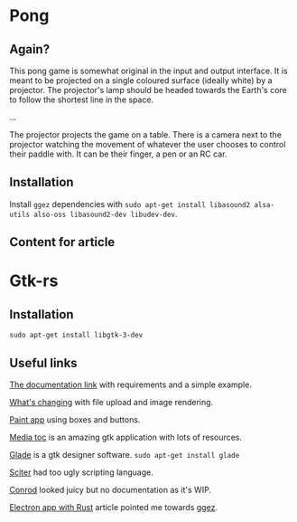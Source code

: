 # Pong

## Again?

This pong game is somewhat original in the input and output interface. It is meant to be projected on a single coloured surface (ideally white) by a projector. The projector's lamp should be headed towards the Earth's core to follow the shortest line in the space.

...

The projector projects the game on a table. There is a camera next to the projector watching the movement of whatever the user chooses to control their paddle with. It can be their finger, a pen or an RC car.

## Installation

Install `ggez` dependencies with `sudo apt-get install libasound2 alsa-utils also-oss libasound2-dev libudev-dev`.


## Content for article

# Gtk-rs

## Installation

`sudo apt-get install libgtk-3-dev`

## Useful links


[The documentation link](http://gtk-rs.org/docs/requirements.html) with requirements and a simple example.

[What's changing](https://github.com/mothsART/whatschanging/blob/master/src/bin/whatschanging.rs) with file upload and image rendering.

[Paint app](https://github.com/pwil3058/mcmmtk/blob/master/src/main.rs) using boxes and buttons.

[Media toc](https://github.com/fengalin/media-toc) is an amazing gtk application with lots of resources.

[Glade](https://prognotes.net/2015/12/installing-gtk-3-and-glade-development-tools-in-linux/) is a gtk designer software. `sudo apt-get install glade`

[Sciter](https://github.com/sciter-sdk/rust-sciter) had too ugly scripting language.

[Conrod](http://blog.piston.rs/2014/08/30/conrod-update/) looked juicy but no documentation as it's WIP.

[Electron app with Rust](https://keminglabs.com/blog/building-a-fast-electron-app-with-rust/) article pointed me towards [ggez](https://github.com/ggez/ggez).
